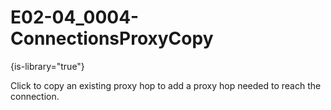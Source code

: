 # E02-04_0004-ConnectionsProxyCopy

{is-library="true"}

<snippet id="E02-04_0004-ConnectionsProxyCopy_snippet">



Click to copy an existing proxy hop to add a proxy hop needed to reach the connection.


</snippet>
